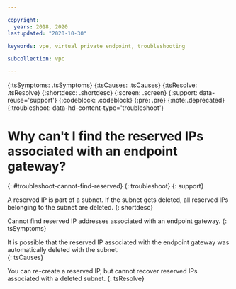 ```yaml
---

copyright:
  years: 2018, 2020
lastupdated: "2020-10-30"

keywords: vpe, virtual private endpoint, troubleshooting

subcollection: vpc

---
```


{:tsSymptoms: .tsSymptoms}
{:tsCauses: .tsCauses}
{:tsResolve: .tsResolve}
{:shortdesc: .shortdesc}
{:screen: .screen}
{:support: data-reuse='support'}
{:codeblock: .codeblock}
{:pre: .pre}
{:note:.deprecated}
{:troubleshoot: data-hd-content-type='troubleshoot'}

# Why can't I find the reserved IPs associated with an endpoint gateway?
{: #troubleshoot-cannot-find-reserved}
{: troubleshoot}
{: support}

A reserved IP is part of a subnet. If the subnet gets deleted, all reserved IPs belonging to the subnet are deleted.
{: shortdesc}

Cannot find reserved IP addresses associated with an endpoint gateway.
{: tsSymptoms}

It is possible that the reserved IP associated with the endpoint gateway was automatically deleted with the subnet.  
{: tsCauses}

You can re-create a reserved IP, but cannot recover reserved IPs associated with a deleted subnet.
{: tsResolve}
